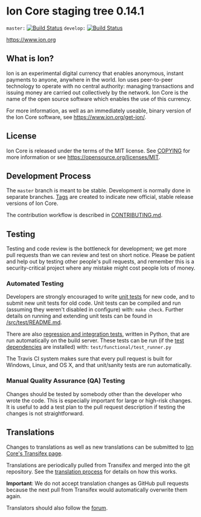 Ion Core staging tree 0.14.1
=============================

`master:` [![Build Status](https://travis-ci.org/ionpay/ion.svg?branch=master)](https://travis-ci.org/ionpay/ion) `develop:` [![Build Status](https://travis-ci.org/ionpay/ion.svg?branch=develop)](https://travis-ci.org/ionpay/ion/branches)

https://www.ion.org


What is Ion?
-------------

Ion is an experimental digital currency that enables anonymous, instant
payments to anyone, anywhere in the world. Ion uses peer-to-peer technology
to operate with no central authority: managing transactions and issuing money
are carried out collectively by the network. Ion Core is the name of the open
source software which enables the use of this currency.

For more information, as well as an immediately useable, binary version of
the Ion Core software, see https://www.ion.org/get-ion/.


License
-------

Ion Core is released under the terms of the MIT license. See [COPYING](COPYING) for more
information or see https://opensource.org/licenses/MIT.

Development Process
-------------------

The `master` branch is meant to be stable. Development is normally done in separate branches.
[Tags](https://bitbucket.org/ioncoin/ion/tags) are created to indicate new official,
stable release versions of Ion Core.

The contribution workflow is described in [CONTRIBUTING.md](CONTRIBUTING.md).

Testing
-------

Testing and code review is the bottleneck for development; we get more pull
requests than we can review and test on short notice. Please be patient and help out by testing
other people's pull requests, and remember this is a security-critical project where any mistake might cost people
lots of money.

### Automated Testing

Developers are strongly encouraged to write [unit tests](src/test/README.md) for new code, and to
submit new unit tests for old code. Unit tests can be compiled and run
(assuming they weren't disabled in configure) with: `make check`. Further details on running
and extending unit tests can be found in [/src/test/README.md](/src/test/README.md).

There are also [regression and integration tests](/test), written
in Python, that are run automatically on the build server.
These tests can be run (if the [test dependencies](/test) are installed) with: `test/functional/test_runner.py`

The Travis CI system makes sure that every pull request is built for Windows, Linux, and OS X, and that unit/sanity tests are run automatically.

### Manual Quality Assurance (QA) Testing

Changes should be tested by somebody other than the developer who wrote the
code. This is especially important for large or high-risk changes. It is useful
to add a test plan to the pull request description if testing the changes is
not straightforward.

Translations
------------

Changes to translations as well as new translations can be submitted to
[Ion Core's Transifex page](https://www.transifex.com/ioncoincore/ioncore/).

Translations are periodically pulled from Transifex and merged into the git repository. See the
[translation process](doc/translation_process.md) for details on how this works.

**Important**: We do not accept translation changes as GitHub pull requests because the next
pull from Transifex would automatically overwrite them again.

Translators should also follow the [forum](https://www.ion.org/forum/topic/ion-worldwide-collaboration.88/).
